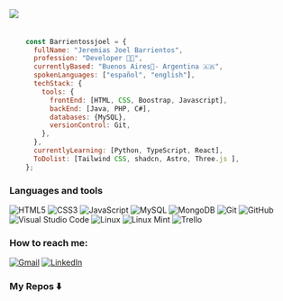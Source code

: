 # <a><h2> <img src="https://readme-typing-svg.herokuapp.com?duration=5013&color=342AB8&center=true&lines=Hi+there+👋;I'm+Joel+🤝.;Fullstack+Developer+⚡.">
  </a></h2></a>

```javascript
    const Barrientossjoel = {
      fullName: "Jeremias Joel Barrientos",
      profession: "Developer 🧑‍💻", 
      currentlyBased: "Buenos Aires📍- Argentina 🇦🇷",
      spokenLanguages: ["español", "english"],
      techStack: {
        tools: {
          frontEnd: [HTML, CSS, Boostrap, Javascript],
          backEnd: [Java, PHP, C#],
          databases: {MySQL},
          versionControl: Git,
        },
      },
      currentlyLearning: [Python, TypeScript, React],
      ToDolist: [Tailwind CSS, shadcn, Astro, Three.js ],
    };
   ```
   
### Languages and tools
![HTML5](https://img.shields.io/badge/HTML5-%23E34F26.svg?style=flat&logo=HTML5&logoColor=white) ![CSS3](https://img.shields.io/badge/CSS3-%231572B6.svg?style=flat&logo=CSS3&logoColor=white) ![JavaScript](https://img.shields.io/badge/Javascript-%23323330.svg?style=flat&logo=Javascript&logoColor=%23F7DF1E) ![MySQL](https://img.shields.io/badge/mysql-%2300f.svg?style=flat&logo&logo=mysql&logoColor=white) ![MongoDB](https://img.shields.io/badge/MongoDB-%234ea94b.svg?style=flat&logo=MongoDB&logoColor=white) ![Git](https://img.shields.io/badge/git-%23F05033.svg?style=flat&logo=Git&logoColor=white) ![GitHub](https://img.shields.io/badge/Github-%23121011.svg?style=flat&logo=github&logoColor=white)  ![Visual Studio Code](https://img.shields.io/badge/Visual%20Studio%20Code-0078d7.svg?style=flat&logo=VS-Code&logoColor=white) ![Linux](https://img.shields.io/badge/Linux-FCC624?style=flat&logo=Linux&logoColor=black) ![Linux Mint](https://img.shields.io/badge/Linux%20Mint-87CF3E?style=flat&logo=Linux%20Mint&logoColor=white) ![Trello](https://img.shields.io/badge/Trello-%23026AA7.svg?style=flat&logo=Trello&logoColor=white) 
### How to reach me:
[![Gmail](https://img.shields.io/badge/Gmail-D14836?style=for-the-badge&logo=gmail&logoColor=white)](mailto:<barrientoss.joel@gmail.com>) 
[![LinkedIn](https://img.shields.io/badge/linkedin-%230077B5.svg?style=for-the-badge&logo=linkedin&logoColor=white)](https://www.linkedin.com/in/barrientossjoel/)

### My Repos ⬇️

